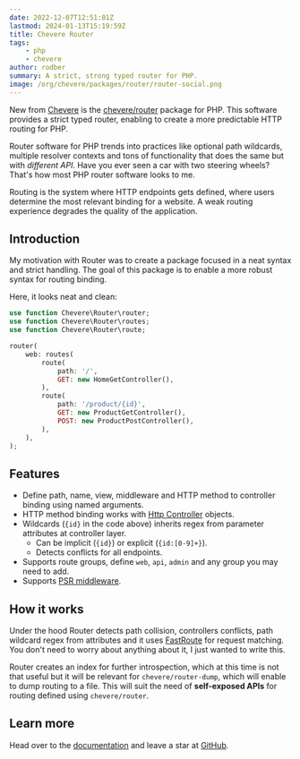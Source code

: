 ```yaml
---
date: 2022-12-07T12:51:01Z
lastmod: 2024-01-13T15:19:59Z
title: Chevere Router
tags:
    - php
    - chevere
author: rodber
summary: A strict, strong typed router for PHP.
image: /org/chevere/packages/router/router-social.png
---
```


New from [Chevere](https://chevere.org) is the [chevere/router](https://chevere.org/packages/router) package for PHP. This software provides a strict typed router, enabling to create a more predictable HTTP routing for PHP.

Router software for PHP trends into practices like optional path wildcards, multiple resolver contexts and tons of functionality that does the same but with *different API*. Have you ever seen a car with two steering wheels? That's how most PHP router software looks to me.

Routing is the system where HTTP endpoints gets defined, where users determine the most relevant binding for a website. A weak routing experience degrades the quality of the application.

## Introduction

My motivation with Router was to create a package focused in a neat syntax and strict handling. The goal of this package is to enable a more robust syntax for routing binding.

Here, it looks neat and clean:

```php
use function Chevere\Router\router;
use function Chevere\Router\routes;
use function Chevere\Router\route;

router(
    web: routes(
        route(
            path: '/',
            GET: new HomeGetController(),
        ),
        route(
            path: '/product/{id}',
            GET: new ProductGetController(),
            POST: new ProductPostController(),
        ),
    ),
);
```

## Features

* Define path, name, view, middleware and HTTP method to controller binding using named arguments.
* HTTP method binding works with [Http Controller](https://chevere.org/packages/http#controller) objects.
* Wildcards (`{id}` in the code above) inherits regex from parameter attributes at controller layer.
  * Can be implicit (`{id}`) or explicit (`{id:[0-9]+}`).
  * Detects conflicts for all endpoints.
* Supports route groups, define `web`, `api`, `admin` and any group you may need to add.
* Supports [PSR middleware](https://www.php-fig.org/psr/psr-15/).

## How it works

Under the hood Router detects path collision, controllers conflicts, path wildcard regex from attributes and it uses [FastRoute](https://github.com/nikic/FastRoute) for request matching. You don't need to worry about anything about it, I just wanted to write this.

Router creates an index for further introspection, which at this time is not that useful but it will be relevant for `chevere/router-dump`, which will enable to dump routing to a file. This will suit the need of **self-exposed APIs** for routing defined using `chevere/router`.

## Learn more

Head over to the [documentation](https://chevere.org/packages/router) and leave a star at [GitHub](https://github.com/chevere/router).

